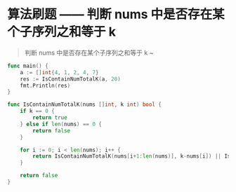 # 算法刷题 —— 判断 nums 中是否存在某个子序列之和等于 k



> 判断 nums 中是否存在某个子序列之和等于 k ~ </br>

```go
func main() {
	a := []int{4, 1, 2, 4, 7}
	res := IsContainNumTotalK(a, 20)
	fmt.Println(res)
}

func IsContainNumTotalK(nums []int, k int) bool {
	if k == 0 {
		return true
	} else if len(nums) == 0 {
		return false
	}

	for i := 0; i < len(nums); i++ {
		return IsContainNumTotalK(nums[i+1:len(nums)], k-nums[i]) || IsContainNumTotalK(nums[i+1:len(nums)], k)
	}

	return false
}
```

